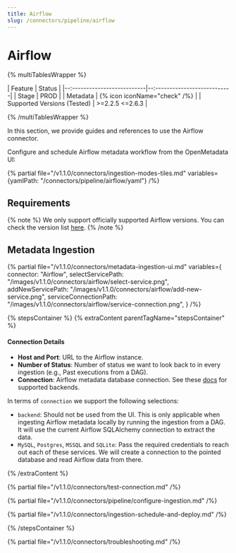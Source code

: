 ```yaml
---
title: Airflow
slug: /connectors/pipeline/airflow
---
```


# Airflow

{% multiTablesWrapper %}

| Feature                     | Status                       |
|--:--------------------------|--:---------------------------|
| Stage                       | PROD                         |
| Metadata                    | {% icon iconName="check" /%} |
| Supported Versions (Tested) | >=2.2.5 <=2.6.3              |


{% /multiTablesWrapper %}

In this section, we provide guides and references to use the Airflow connector.

Configure and schedule Airflow metadata workflow from the OpenMetadata UI:

{% partial file="/v1.1.0/connectors/ingestion-modes-tiles.md" variables={yamlPath: "/connectors/pipeline/airflow/yaml"} /%}



## Requirements

{% note %}
We only support officially supported Airflow versions. 
You can check the version list [here](https://airflow.apache.org/docs/apache-airflow/stable/installation/supported-versions.html).
{% /note %}

## Metadata Ingestion

{% partial 
  file="/v1.1.0/connectors/metadata-ingestion-ui.md" 
  variables={
    connector: "Airflow", 
    selectServicePath: "/images/v1.1.0/connectors/airflow/select-service.png",
    addNewServicePath: "/images/v1.1.0/connectors/airflow/add-new-service.png",
    serviceConnectionPath: "/images/v1.1.0/connectors/airflow/service-connection.png",
} 
/%}

{% stepsContainer %}
{% extraContent parentTagName="stepsContainer" %}

#### Connection Details

- **Host and Port**: URL to the Airflow instance.
- **Number of Status**: Number of status we want to look back to in every ingestion (e.g., Past executions from a DAG).
- **Connection**: Airflow metadata database connection. See these [docs](https://airflow.apache.org/docs/apache-airflow/stable/howto/set-up-database.html)
  for supported backends.

In terms of `connection` we support the following selections:

- `backend`: Should not be used from the UI. This is only applicable when ingesting Airflow metadata locally
    by running the ingestion from a DAG. It will use the current Airflow SQLAlchemy connection to extract the data.
- `MySQL`, `Postgres`, `MSSQL` and `SQLite`: Pass the required credentials to reach out each of these services. We
    will create a connection to the pointed database and read Airflow data from there.

{% /extraContent %}

{% partial file="/v1.1.0/connectors/test-connection.md" /%}

{% partial file="/v1.1.0/connectors/pipeline/configure-ingestion.md" /%}

{% partial file="/v1.1.0/connectors/ingestion-schedule-and-deploy.md" /%}

{% /stepsContainer %}

{% partial file="/v1.1.0/connectors/troubleshooting.md" /%}
